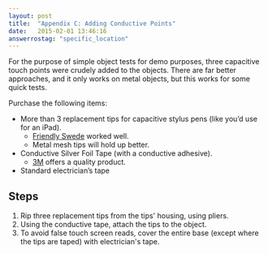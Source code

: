 ```yaml
---
layout: post
title:  "Appendix C: Adding Conductive Points"
date:   2015-02-01 13:46:16
answerrostag: "specific_location"
---
```


For the purpose of simple object tests for demo purposes, three capacitive touch points were crudely added to the objects. There are far better approaches, and it only works on metal objects, but this works for some quick tests.

Purchase the following items:

* More than 3 replacement tips for capacitive stylus pens (like you’d use for an iPad).
    * [Friendly Swede](http://www.amazon.com/gp/product/B00LIHFPWC?psc=1&redirect=true&ref_=oh_aui_detailpage_o05_s01) worked well.
    * Metal mesh tips will hold up better.
* Conductive Silver Foil Tape (with a conductive adhesive).
    * [3M](http://www.amazon.com/gp/product/B00KNU97W4?psc=1&redirect=true&ref_=oh_aui_detailpage_o05_s00) offers a quality product.
* Standard electrician’s tape


## Steps

1. Rip three replacement tips from the tips' housing, using pliers.
2. Using the conductive tape, attach the tips to the object.
3. To avoid false touch screen reads, cover the entire base (except where the tips are taped) with electrician's tape.
